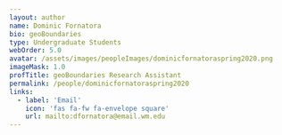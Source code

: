 ```yaml
---
layout: author
name: Dominic Fornatora
bio: geoBoundaries
type: Undergraduate Students
webOrder: 5.0
avatar: /assets/images/peopleImages/dominicfornatoraspring2020.png
imageMask: 1.0
profTitle: geoBoundaries Research Assistant
permalink: /people/dominicfornatoraspring2020
links:
  - label: 'Email'
    icon: 'fas fa-fw fa-envelope square'
    url: mailto:dfornatora@email.wm.edu
---
```

